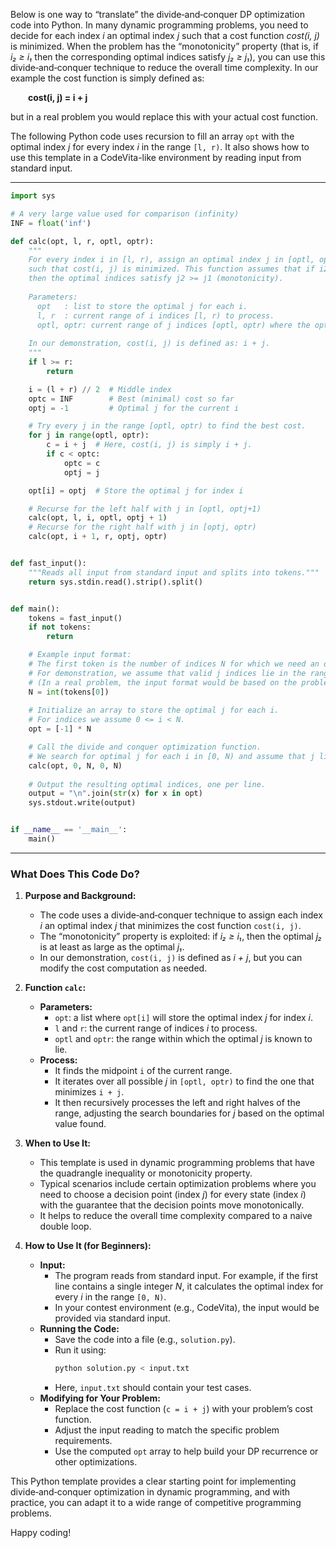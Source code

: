 Below is one way to “translate” the divide‐and‐conquer DP optimization code into Python. In many dynamic programming problems, you need to decide for each index *i* an optimal index *j* such that a cost function *cost(i, j)* is minimized. When the problem has the “monotonicity” property (that is, if *i₂ ≥ i₁* then the corresponding optimal indices satisfy *j₂ ≥ j₁*), you can use this divide‐and‐conquer technique to reduce the overall time complexity. In our example the cost function is simply defined as:

  **cost(i, j) = i + j**

but in a real problem you would replace this with your actual cost function.

The following Python code uses recursion to fill an array `opt` with the optimal index *j* for every index *i* in the range `[l, r)`. It also shows how to use this template in a CodeVita-like environment by reading input from standard input.

---

```python
import sys

# A very large value used for comparison (infinity)
INF = float('inf')

def calc(opt, l, r, optl, optr):
    """
    For every index i in [l, r), assign an optimal index j in [optl, optr)
    such that cost(i, j) is minimized. This function assumes that if i2 >= i1,
    then the optimal indices satisfy j2 >= j1 (monotonicity).
    
    Parameters:
      opt   : list to store the optimal j for each i.
      l, r  : current range of i indices [l, r) to process.
      optl, optr: current range of j indices [optl, optr) where the optimal j is known to lie.
    
    In our demonstration, cost(i, j) is defined as: i + j.
    """
    if l >= r:
        return

    i = (l + r) // 2  # Middle index
    optc = INF        # Best (minimal) cost so far
    optj = -1         # Optimal j for the current i

    # Try every j in the range [optl, optr) to find the best cost.
    for j in range(optl, optr):
        c = i + j  # Here, cost(i, j) is simply i + j.
        if c < optc:
            optc = c
            optj = j

    opt[i] = optj  # Store the optimal j for index i

    # Recurse for the left half with j in [optl, optj+1)
    calc(opt, l, i, optl, optj + 1)
    # Recurse for the right half with j in [optj, optr)
    calc(opt, i + 1, r, optj, optr)


def fast_input():
    """Reads all input from standard input and splits into tokens."""
    return sys.stdin.read().strip().split()


def main():
    tokens = fast_input()
    if not tokens:
        return

    # Example input format:
    # The first token is the number of indices N for which we need an optimal j.
    # For demonstration, we assume that valid j indices lie in the range [0, N).
    # (In a real problem, the input format would be based on the problem statement.)
    N = int(tokens[0])
    
    # Initialize an array to store the optimal j for each i. 
    # For indices we assume 0 <= i < N.
    opt = [-1] * N

    # Call the divide and conquer optimization function.
    # We search for optimal j for each i in [0, N) and assume that j lies in [0, N)
    calc(opt, 0, N, 0, N)
    
    # Output the resulting optimal indices, one per line.
    output = "\n".join(str(x) for x in opt)
    sys.stdout.write(output)


if __name__ == '__main__':
    main()
```

---

### What Does This Code Do?

1. **Purpose and Background:**  
   - The code uses a divide‐and‐conquer technique to assign each index *i* an optimal index *j* that minimizes the cost function `cost(i, j)`.
   - The “monotonicity” property is exploited: if *i₂ ≥ i₁*, then the optimal *j₂* is at least as large as the optimal *j₁*.
   - In our demonstration, `cost(i, j)` is defined as *i + j*, but you can modify the cost computation as needed.

2. **Function `calc`:**  
   - **Parameters:**  
     - `opt`: a list where `opt[i]` will store the optimal index *j* for index *i*.
     - `l` and `r`: the current range of indices *i* to process.
     - `optl` and `optr`: the range within which the optimal *j* is known to lie.
   - **Process:**  
     - It finds the midpoint `i` of the current range.
     - It iterates over all possible *j* in `[optl, optr)` to find the one that minimizes `i + j`.
     - It then recursively processes the left and right halves of the range, adjusting the search boundaries for *j* based on the optimal value found.

3. **When to Use It:**  
   - This template is used in dynamic programming problems that have the quadrangle inequality or monotonicity property.
   - Typical scenarios include certain optimization problems where you need to choose a decision point (index *j*) for every state (index *i*) with the guarantee that the decision points move monotonically.
   - It helps to reduce the overall time complexity compared to a naive double loop.

4. **How to Use It (for Beginners):**  
   - **Input:**  
     - The program reads from standard input. For example, if the first line contains a single integer *N*, it calculates the optimal index for every *i* in the range `[0, N)`.
     - In your contest environment (e.g., CodeVita), the input would be provided via standard input.
   - **Running the Code:**  
     - Save the code into a file (e.g., `solution.py`).
     - Run it using:
       ```bash
       python solution.py < input.txt
       ```
     - Here, `input.txt` should contain your test cases.
   - **Modifying for Your Problem:**  
     - Replace the cost function (`c = i + j`) with your problem’s cost function.
     - Adjust the input reading to match the specific problem requirements.
     - Use the computed `opt` array to help build your DP recurrence or other optimizations.

This Python template provides a clear starting point for implementing divide‐and‐conquer optimization in dynamic programming, and with practice, you can adapt it to a wide range of competitive programming problems.

Happy coding!